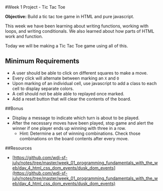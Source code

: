 #Week 1 Project - Tic Tac Toe

**Objective:** Build a tic tac toe game in HTML and pure javascript.

This week we have been learning about writing functions, working with loops, and writing conditionals. We also learned about how parts of HTML work and function.

Today we will be making a Tic Tac Toe game using all of this.

## Minimum Requirements
* A user should be able to click on different squares to make a move.
* Every click will alternate between marking an `X` and `O`
* Upon marking of an individual cell, use javascript to add a class to each cell to display separate colors.
* A cell should not be able able to replayed once marked.
* Add a reset button that will clear the contents of the board.

##Bonus
* Display a message to indicate which turn is about to be played.
* After the necessary moves have been played, stop game and alert the winner if one player ends up winning with three in a row.
  * Hint: Determine a set of winning combinations. Check those combinations on the board contents after every move.



##Resources
* [https://github.com/wdi-sf-july/notes/tree/master/week_01_programming_fundamentals_with_the_web/day_4_html_css_dom_events/dusk_dom_events](https://github.com/wdi-sf-july/notes/tree/master/week_01_programming_fundamentals_with_the_web/day_4_html_css_dom_events/dusk_dom_events)
